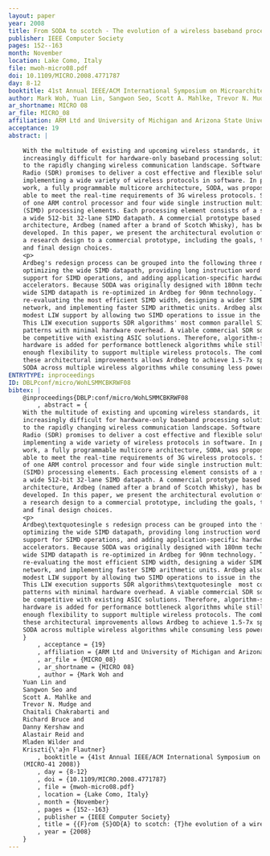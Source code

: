 ```yaml
---
layout: paper
year: 2008
title: From SODA to scotch - The evolution of a wireless baseband processor
publisher: IEEE Computer Society
pages: 152--163
month: November
location: Lake Como, Italy
file: mwoh-micro08.pdf
doi: 10.1109/MICRO.2008.4771787
day: 8-12
booktitle: 41st Annual IEEE/ACM International Symposium on Microarchitecture (MICRO-41 2008)
author: Mark Woh, Yuan Lin, Sangwon Seo, Scott A. Mahlke, Trevor N. Mudge, Chaitali Chakrabarti, Richard Bruce, Danny Kershaw, Alastair Reid, Mladen Wilder, Krisztián Flautner
ar_shortname: MICRO 08
ar_file: MICRO_08
affiliation: ARM Ltd and University of Michigan and Arizona State University
acceptance: 19
abstract: |
    
    With the multitude of existing and upcoming wireless standards, it is becoming
    increasingly difficult for hardware-only baseband processing solutions to adapt
    to the rapidly changing wireless communication landscape. Software Defined
    Radio (SDR) promises to deliver a cost effective and flexible solution by
    implementing a wide variety of wireless protocols in software. In previous
    work, a fully programmable multicore architecture, SODA, was proposed that was
    able to meet the real-time requirements of 3G wireless protocols. SODA consists
    of one ARM control processor and four wide single instruction multiple data
    (SIMD) processing elements. Each processing element consists of a scalar and
    a wide 512-bit 32-lane SIMD datapath. A commercial prototype based on the SODA
    architecture, Ardbeg (named after a brand of Scotch Whisky), has been
    developed. In this paper, we present the architectural evolution of going from
    a research design to a commercial prototype, including the goals, trade-offs,
    and final design choices.
    <p>
    Ardbeg's redesign process can be grouped into the following three major areas:
    optimizing the wide SIMD datapath, providing long instruction word (LIW)
    support for SIMD operations, and adding application-specific hardware
    accelerators. Because SODA was originally designed with 180nm technology, the
    wide SIMD datapath is re-optimized in Ardbeg for 90nm technology. This includes
    re-evaluating the most efficient SIMD width, designing a wider SIMD shuffle
    network, and implementing faster SIMD arithmetic units. Ardbeg also provides
    modest LIW support by allowing two SIMD operations to issue in the same cycle.
    This LIW execution supports SDR algorithms' most common parallel SIMD execution
    patterns with minimal hardware overhead. A viable commercial SDR solution must
    be competitive with existing ASIC solutions. Therefore, algorithm-specific
    hardware is added for performance bottleneck algorithms while still maintaining
    enough flexibility to support multiple wireless protocols. The combination of
    these architectural improvements allows Ardbeg to achieve 1.5-7x speedup over
    SODA across multiple wireless algorithms while consuming less power.
ENTRYTYPE: inproceedings
ID: DBLPconf/micro/WohLSMMCBKRWF08
bibtex: |
    @inproceedings{DBLP:conf/micro/WohLSMMCBKRWF08
        , abstract = {
    With the multitude of existing and upcoming wireless standards, it is becoming
    increasingly difficult for hardware-only baseband processing solutions to adapt
    to the rapidly changing wireless communication landscape. Software Defined
    Radio (SDR) promises to deliver a cost effective and flexible solution by
    implementing a wide variety of wireless protocols in software. In previous
    work, a fully programmable multicore architecture, SODA, was proposed that was
    able to meet the real-time requirements of 3G wireless protocols. SODA consists
    of one ARM control processor and four wide single instruction multiple data
    (SIMD) processing elements. Each processing element consists of a scalar and
    a wide 512-bit 32-lane SIMD datapath. A commercial prototype based on the SODA
    architecture, Ardbeg (named after a brand of Scotch Whisky), has been
    developed. In this paper, we present the architectural evolution of going from
    a research design to a commercial prototype, including the goals, trade-offs,
    and final design choices.
    <p>
    Ardbeg\textquotesingle s redesign process can be grouped into the following three major areas:
    optimizing the wide SIMD datapath, providing long instruction word (LIW)
    support for SIMD operations, and adding application-specific hardware
    accelerators. Because SODA was originally designed with 180nm technology, the
    wide SIMD datapath is re-optimized in Ardbeg for 90nm technology. This includes
    re-evaluating the most efficient SIMD width, designing a wider SIMD shuffle
    network, and implementing faster SIMD arithmetic units. Ardbeg also provides
    modest LIW support by allowing two SIMD operations to issue in the same cycle.
    This LIW execution supports SDR algorithms\textquotesingle  most common parallel SIMD execution
    patterns with minimal hardware overhead. A viable commercial SDR solution must
    be competitive with existing ASIC solutions. Therefore, algorithm-specific
    hardware is added for performance bottleneck algorithms while still maintaining
    enough flexibility to support multiple wireless protocols. The combination of
    these architectural improvements allows Ardbeg to achieve 1.5-7x speedup over
    SODA across multiple wireless algorithms while consuming less power.
    }
        , acceptance = {19}
        , affiliation = {ARM Ltd and University of Michigan and Arizona State University}
        , ar_file = {MICRO_08}
        , ar_shortname = {MICRO 08}
        , author = {Mark Woh and
    Yuan Lin and
    Sangwon Seo and
    Scott A. Mahlke and
    Trevor N. Mudge and
    Chaitali Chakrabarti and
    Richard Bruce and
    Danny Kershaw and
    Alastair Reid and
    Mladen Wilder and
    Kriszti{\'a}n Flautner}
        , booktitle = {41st Annual IEEE/ACM International Symposium on Microarchitecture
    (MICRO-41 2008)}
        , day = {8-12}
        , doi = {10.1109/MICRO.2008.4771787}
        , file = {mwoh-micro08.pdf}
        , location = {Lake Como, Italy}
        , month = {November}
        , pages = {152--163}
        , publisher = {IEEE Computer Society}
        , title = {{F}rom {S}OD{A} to scotch: {T}he evolution of a wireless baseband processor}
        , year = {2008}
    }
---
```

